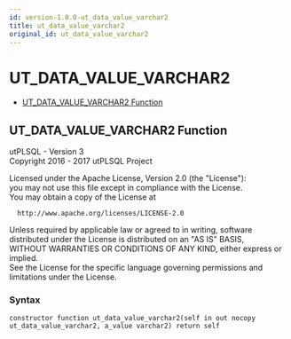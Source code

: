 ```yaml
---
id: version-1.0.0-ut_data_value_varchar2
title: ut_data_value_varchar2
original_id: ut_data_value_varchar2
---
```


# UT_DATA_VALUE_VARCHAR2






- [UT_DATA_VALUE_VARCHAR2 Function](#ut_data_value_varchar2)












 
## UT_DATA_VALUE_VARCHAR2 Function<a name="ut_data_value_varchar2"></a>


<p>
<p>utPLSQL - Version 3<br />  Copyright 2016 - 2017 utPLSQL Project</p><p>  Licensed under the Apache License, Version 2.0 (the &quot;License&quot;):<br />  you may not use this file except in compliance with the License.<br />  You may obtain a copy of the License at</p><pre><code>  http://www.apache.org/licenses/LICENSE-2.0</code></pre><p>  Unless required by applicable law or agreed to in writing, software<br />  distributed under the License is distributed on an &quot;AS IS&quot; BASIS,<br />  WITHOUT WARRANTIES OR CONDITIONS OF ANY KIND, either express or implied.<br />  See the License for the specific language governing permissions and<br />  limitations under the License.</p>
</p>

### Syntax
```plsql
constructor function ut_data_value_varchar2(self in out nocopy ut_data_value_varchar2, a_value varchar2) return self
```

 





 
